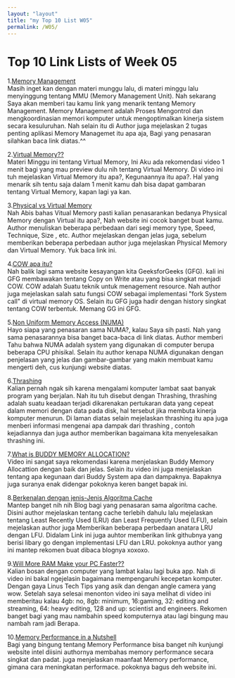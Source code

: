 ```yaml
---
layout: "layout"
title: "my Top 10 List W05"
permalink: /W05/
---
```


# Top 10 Link Lists of Week 05

   1.[Memory Management](https://whatis.techtarget.com/definition/memory-management)<br>
      Masih inget kan dengan materi munggu lalu, di materi minggu lalu menyinggung tentang MMU (Memory Management Unit). Nah sekarang Saya akan memberi tau kamu link yang menarik tentang Memory Management.
      Memory Management adalah Proses Mengontrol dan mengkoordinasian memori komputer untuk mengoptimalkan kinerja sistem secara kesuluruhan. Nah selain itu di Author juga mejelaskan 2 tugas penting aplikasi 
      Memory Managemet itu apa aja, Bagi yang penasaran silahkan baca link diatas.^^

   2.[Virtual Memory??](https://www.youtube.com/watch?v=qeOBEOBJREs)<br>
      Materi Minggu ini tentang Virtual Memory, Ini Aku ada rekomendasi video 1 menit bagi yang mau preview dulu nih tentang Virtual Memory. Di video ini tuh mejelaskan Virtual Memory itu apa?,
      Kegunaannya itu apa?. Hal yang menarik sih tentu saja dalam 1 menit kamu dah bisa dapat gambaran tentang Virtual Memory, kapan lagi ya kan.

   3.[Physical vs Virtual Memory](https://pediaa.com/what-is-the-difference-between-physical-and-virtual-memory)<br>
      Nah Abis bahas Vitual Memory pasti kalian penasarankan bedanya Physical Memory  dengan Virtual itu apa?, Nah website ini cocok banget buat kamu. Author menuliskan beberapa perbedaan dari segi memory type,
      Speed, Technique, Size , etc. Author mejelaskan dengan jelas juga, sebelum memberikan beberapa perbedaan author juga mejelaskan Physical Memory dan Virtual Memory. Yuk baca link ini.

   4.[COW apa itu?](https://www.geeksforgeeks.org/copy-on-write/)<br>
      Nah balik lagi sama website kesayangan kita GeeksforGeeks (GFG). kali ini GFG membawakan tentang Copy on Write atau yang bisa singkat menjadi COW. COW adalah Suatu teknik untuk menagement resource. Nah author juga
      mejelaskan salah satu fungsi COW sebagai implementasi "fork System call" di virtual memory OS. Selain itu GFG juga hadir dengan history singkat tentang COW terbentuk. Memang GG ini GFG.
   
   5.[Non Uniform Memory Access (NUMA)](https://medium.com/@agarwalmansi05/non-uniform-memory-access-numa-59ce7f7d1860)<br>
      Hayo siapa yang penasaran sama NUMA?, kalau Saya sih pasti. Nah yang sama penasarannya bisa banget baca-baca di link diatas. Author memberi Tahu bahwa NUMA adalah system yang digunakan di computer berupa beberapa
      CPU phisikal. Selain itu author kenapa NUMA digunakan dengan penjelasan yang jelas dan gambar-gambar yang makin membuat kamu mengerti deh, cus kunjungi website diatas.

   6.[Thrashing](http://www.thrashing.com/thrashing-in-computer-science.html)<br>
      Kalian pernah ngak sih karena mengalami komputer lambat saat banyak program yang berjalan. Nah itu tuh disebut dengan Thrashing, thrashing adalah suatu keadaan terjadi dikarenakan pertukaran data yang cepeat dalam memori
      dengan data pada disk, hal tersebut jika membuta kinerja komputer menurun. Di laman diatas selain mejelaskan thrashing itu apa juga menberi informasi mengenai apa dampak dari thrashing , contoh kejadiannya dan juga author
      memberikan bagaimana kita menyelesaikan thrashing ini.

   7.[What is BUDDY MEMORY ALLOCATION?](https://www.youtube.com/watch?v=j9sOpKm5goQ)<br>
      Video ini sangat saya rekomendasi karena menjelaskan Buddy Memory Allocattion dengan baik dan jelas. Selain itu video ini juga menjelaskan tentang apa kegunaan dari Buddy System apa dan dampaknya.
      Bapaknya juga suranya enak didengar pokoknya keren banget bapak ini.

   8.[Berkenalan dengan jenis-Jenis Algoritma Cache ](https://medium.com/easyread/mengenal-jenis-jenis-algoritma-cache-d03be94d72a7)<br>
      Mantep banget nih nih Blog bagi yang penasaran sama algoritma cache. Disini author mejelaskan tentang cache terlebih dahulu lalu mejelaskan tentang Least Recently Used (LRU) dan Least Frequently Used (LFU), selain mejelaskan author juga
      Memberikan beberapa perbedaan anatara LRU dengan LFU. Didalam Link ini juga auhtor memberikan link githubnya yang berisi libary go dengan implementasi LFU dan LRU. pokoknya author yang ini mantep rekomen buat dibaca blognya xoxoxo.


   9.[Will More RAM Make your PC Faster?? ](https://www.youtube.com/watch?v=kUFWalEf31w)<br>
      Kalian bosan dengan computer yang lambat kalau lagi buka app. Nah di video ini bakal ngejelasin bagaimana mempengaruhi kecepetan komputer. Dengan gaya Linus Tech Tips yang asik dan dengan angle camera yang wow. Setelah saya selesai menonton video ini
      saya melihat di video ini memberitau kalau 4gb: no, 8gb: minimum, 16:gaming, 32: editing and streaming, 64: heavy editing, 128 and up: scientist and engineers. Rekomen banget bagi yang mau nambahin speed komputernya atau lagi bingung mau nambah ram jadi 
      Berapa.


   10.[Memory Performance in a Nutshell](https://software.intel.com/content/www/us/en/develop/articles/memory-performance-in-a-nutshell.html)<br>
       Bagi yang bingung tentang Memory Performance bisa banget nih kunjungi website intel diisini authornya membahas memory performance secara singkat dan padat. juga menjelaskan maanfaat Memory performance, gimana  cara meningkatan performace.
       pokoknya bagus deh website ini.

